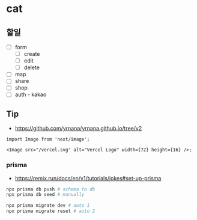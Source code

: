 # cat

## 할일

- [ ] form
  - [ ] create
  - [ ] edit
  - [ ] delete
- [ ] map
- [ ] share
- [ ] shop
- [ ] auth - kakao

## Tip

- https://github.com/yrnana/yrnana.github.io/tree/v2

```tsx
import Image from 'next/image';

<Image src="/vercel.svg" alt="Vercel Logo" width={72} height={16} />;
```

### prisma

- https://remix.run/docs/en/v1/tutorials/jokes#set-up-prisma

```sh
npx prisma db push # schema to db
npx prisma db seed # manually

npx prisma migrate dev # auto 1
npx prisma migrate reset # auto 2
```
